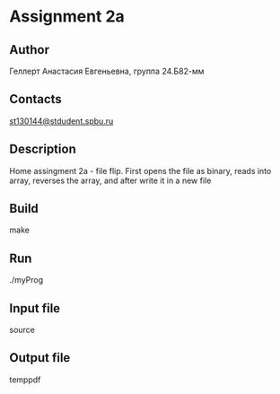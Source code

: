 # Assignment 2a
## Author
Геллерт Анастасия Евгеньевна, группа 24.Б82-мм
## Contacts
st130144@stdudent.spbu.ru
## Description
Home assingment 2a - file flip. First opens the file as binary, reads into array, 
reverses the array, and after write it in a new file
## Build
make
## Run
./myProg
## Input file
source
## Output file
temppdf
